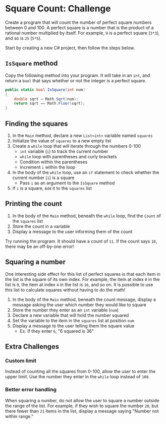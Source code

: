 # Square Count: Challenge
Create a program that will count the number of perfect square numbers between 0 and 100. A perfect square is a number that is the product of a rational number multiplied by itself. For example, `9` is a perfect square (`3*3`), and so is `25` (`5*5`).

Start by creating a new C# project, then follow the steps below.

## `IsSquare` method
Copy the following method into your program. It will take in an `int`, and return a `bool` that says whether or not the integer is a perfect square.

```cs
public static bool IsSquare(int num)
{
    double sqrt = Math.Sqrt(num);
    return sqrt == Math.Floor(sqrt);
}
```

## Finding the squares
1. In the `Main` method, declare a new `List<int>` variable named `squares`
1. Initialize the value of `squares` to a new empty list
1. Create a `while` loop that will iterate through the numbers 0-100
    - `int` variable (`i`) to track the current number
    - `while` loop with parentheses and curly brackets
    - Condition within the parentheses
    - Increment `i` within the loop
2. In the body of the `while` loop, use an `if` statement to check whether the current number (`i`) is a square
    - Pass `i` as an argument to the `IsSquare` method
3. If `i` is a square, `Add` it to the `squares` list

## Printing the count
1. In the body of the `Main` method, beneath the `while` loop, find the `Count` of the `squares` list
1. Store the count in a variable
1. Display a message to the user informing them of the count

Try running the program. It should have a count of `11`. If the count says `10`, there may be an off-by-one error!

## Squaring a number
One interesting side effect for this list of perfect squares is that each item in the list is the square of its own index. For example, the item at index `0` in the list is `0`, the item at index `4` in the list is `16`, and so on. It is possible to use this list to calculate squares without having to do the math!

1. In the body of the `Main` method, beneath the count message, display a message asking the user which number they would like to square
1. Store the number they enter as an `int` variable (`num`)
1. Declare a new variable that will hold the number squared
1. Set the variable to the item in the `squares` list at position `num`
1. Display a message to the user telling them the square value
    - Ex. If they enter `6`, "6 squared is 36"

## Extra Challenges
### Custom limit
Instead of counting all the squares from 0-100, allow the user to enter the upper limit. Use the number they enter in the `while` loop instead of `100`.

### Better error handling
When squaring a number, do not allow the user to square a number outside the range of the list. For example, if they wish to square the number `20`, but there fewer than `21` items in the list, display a message saying "Number not within range."